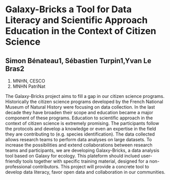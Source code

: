 # Galaxy-Bricks a Tool for Data Literacy and Scientific Approach Education in the Context of Citizen Science 

## Simon Bénateau1, Sébastien Turpin1,Yvan Le Bras2

1. MNHN, CESCO
2. MNHN PatriNat

The Galaxy-Bricks project aims to fill a gap in our citizen science programs. Historically the citizen science programs developed by the French National Museum of Natural History were focusing on data collection. In the last decade they have broaden their scope and education became a major component of these programs. Education to scientific approach in the context of citizen science is extremely promising. The participants follow the protocols and develop a knowledge or even an expertise in the field they are contributing to (e.g. species identification). The data collected allows research teams to perform data analyses on large datasets.
To increase the possibilities and extend collaborations between research teams and participants, we are developing Galaxy-Bricks, a data analysis tool based on Galaxy for ecology. This plateform should inclued user-friendly tools together with specific training material, designed for a non-professional contributors.
This project will provide a concrete tool to develop data literacy, favor open data and collaboration in our communities.

